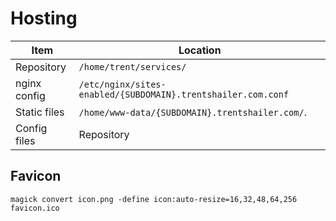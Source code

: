# Hosting

 Item        | Location
-------------|----------
Repository   | `/home/trent/services/`
nginx config | `/etc/nginx/sites-enabled/{SUBDOMAIN}.trentshailer.com.conf`
Static files | `/home/www-data/{SUBDOMAIN}.trentshailer.com/`.
Config files | Repository

## Favicon

`magick convert icon.png -define icon:auto-resize=16,32,48,64,256 favicon.ico`
